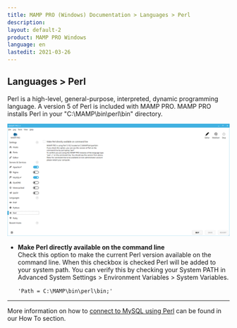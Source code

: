 ```yaml
---
title: MAMP PRO (Windows) Documentation > Languages > Perl
description: 
layout: default-2
product: MAMP PRO Windows
language: en
lastedit: 2021-03-26
---
```


## Languages > Perl

Perl is a high-level, general-purpose, interpreted, dynamic programming language. A version 5 of Perl is included with MAMP PRO. MAMP PRO installs Perl in your "C:\MAMP\bin\perl\bin" directory.

![MAMP](/en/MAMP-PRO-Windows/Languages/Perl/Perl.png)

* **Make Perl directly available on the command line**  
    Check this option to make the current Perl version available on the command line. When this checkbox is checked Perl will be added to your system path. You can verify this by checking your System PATH in Advanced System Settings > Environment Variables > System Variables.
   
   ```
   'Path = C:\MAMP\bin\perl\bin;'
   ```
   
---

More information on how to [connect to MySQL using Perl](../../How-Tos/MySQL/#perl_connect) can be found in our How To section.